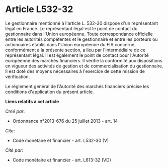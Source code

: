 # Article L532-32

Le gestionnaire mentionné à l'article L. 532-30 dispose d'un représentant légal en France. Le représentant légal est le point
de contact du gestionnaire dans l'Union européenne. Toute correspondance officielle entre les autorités compétentes et le
gestionnaire et entre les porteurs ou actionnaires établis dans l'Union européenne du FIA concerné, conformément à la
présente section, a lieu par l'intermédiaire de ce représentant légal. Il est également le point de contact pour l'Autorité
européenne des marchés financiers. Il vérifie la conformité aux dispositions en vigueur des activités de gestion et de
commercialisation du gestionnaire. Il est doté des moyens nécessaires à l'exercice de cette mission de vérification.

Le règlement général de l'Autorité des marchés financiers précise les conditions d'application du présent article.

**Liens relatifs à cet article**

_Créé par_:

  - Ordonnance n°2013-676 du 25 juillet 2013 - art. 14

_Cite_:

  - Code monétaire et financier - art. L532-30 (V)

_Cité par_:

  - Code monétaire et financier - art. L613-32 (VD)
